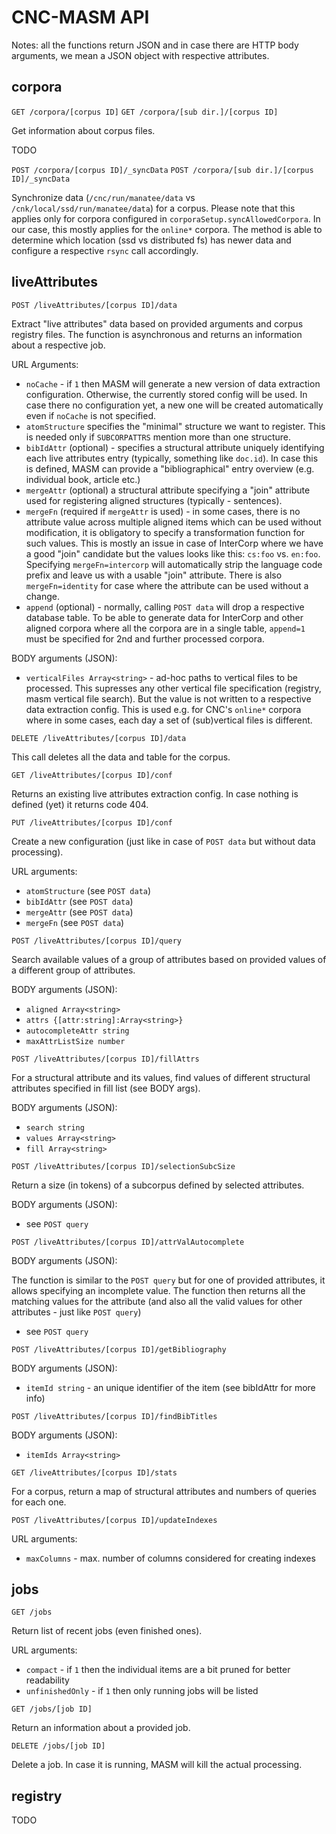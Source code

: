 # CNC-MASM API

Notes: all the functions return JSON and in case there are HTTP body arguments,
we mean a JSON object with respective attributes.

## corpora

`GET /corpora/[corpus ID]`
`GET /corpora/[sub dir.]/[corpus ID]`

Get information about corpus files.

TODO


`POST /corpora/[corpus ID]/_syncData`
`POST /corpora/[sub dir.]/[corpus ID]/_syncData`

Synchronize data (`/cnc/run/manatee/data` vs `/cnk/local/ssd/run/manatee/data`)
for a corpus. Please note that this applies only for corpora configured in
`corporaSetup.syncAllowedCorpora`. In our case, this mostly applies for the
`online*` corpora. The method is able to determine which location (ssd vs distributed fs) has newer data and configure a respective `rsync` call accordingly.

## liveAttributes

`POST /liveAttributes/[corpus ID]/data`

Extract "live attributes" data based on provided arguments and corpus registry files. The function is asynchronous and returns an information about a respective job.

URL Arguments:

* `noCache` - if `1` then MASM will generate a new version of data extraction configuration. Otherwise, the currently stored config will be used. In case there no configuration yet, a new one will be created automatically even if `noCache` is not specified.
* `atomStructure` specifies the "minimal" structure we want to register. This is needed only if `SUBCORPATTRS` mention more than one structure.
* `bibIdAttr` (optional) - specifies a structural attribute uniquely identifying each live attributes entry (typically, something like `doc.id`). In case this is defined, MASM can provide a "bibliographical" entry overview (e.g. individual book, article etc.)
* `mergeAttr` (optional) a structural attribute specifying a "join" attribute used for registering aligned structures (typically - sentences).
* `mergeFn` (required if `mergeAttr` is used) - in some cases, there is no attribute value across multiple aligned items which can be used without modification, it is obligatory to specify a transformation function for such values. This is mostly an issue in case of InterCorp where we have a good "join" candidate but the values looks like this: `cs:foo` vs. `en:foo`. Specifying `mergeFn=intercorp` will automatically strip the language code prefix and leave us with a usable "join" attribute. There is also `mergeFn=identity` for case where the attribute can be used without a change.
* `append` (optional) - normally, calling `POST data` will drop a respective database table. To be able to generate data for InterCorp and other aligned corpora where all the corpora are in a single table, `append=1` must be specified for 2nd and further processed corpora.

BODY arguments (JSON):

* `verticalFiles Array<string>` - ad-hoc paths to vertical files to be processed. This supresses any other vertical file specification (registry, masm vertical file search). But the value is not written to a respective data extraction config.
This is used e.g. for CNC's `online*` corpora where in some cases, each day a set of (sub)vertical files is different.

`DELETE /liveAttributes/[corpus ID]/data`

This call deletes all the data and table for the corpus.


`GET /liveAttributes/[corpus ID]/conf`

Returns an existing live attributes extraction config. In case nothing is defined (yet) it returns code 404.

`PUT /liveAttributes/[corpus ID]/conf`

Create a new configuration (just like in case of `POST data` but without data processing).

URL arguments:

* `atomStructure` (see `POST data`)
* `bibIdAttr` (see `POST data`)
* `mergeAttr` (see `POST data`)
* `mergeFn` (see `POST data`)

`POST /liveAttributes/[corpus ID]/query`

Search available values of a group of attributes based on provided values of a
different group of attributes.

BODY arguments (JSON):

* `aligned Array<string>`
* `attrs {[attr:string]:Array<string>}`
* `autocompleteAttr string`
* `maxAttrListSize number`


`POST /liveAttributes/[corpus ID]/fillAttrs`

For a structural attribute and its values, find values of different structural attributes specified in fill list (see BODY args).

BODY arguments (JSON):

* `search string`
* `values Array<string>`
* `fill Array<string>`

`POST /liveAttributes/[corpus ID]/selectionSubcSize`

Return a size (in tokens) of a subcorpus defined by selected attributes.

BODY arguments (JSON):

- see `POST query`

`POST /liveAttributes/[corpus ID]/attrValAutocomplete`

BODY arguments (JSON):

The function is similar to the `POST query` but for one of provided attributes, it allows specifying an incomplete value. The function then returns all the matching values for the attribute (and also all the valid values for other attributes - just like `POST query`)

- see `POST query`

`POST /liveAttributes/[corpus ID]/getBibliography`

BODY arguments (JSON):

* `itemId string` - an unique identifier of the item (see bibIdAttr for more info)

`POST /liveAttributes/[corpus ID]/findBibTitles`

BODY arguments (JSON):

* `itemIds Array<string>`

`GET /liveAttributes/[corpus ID]/stats`

For a corpus, return a map of structural attributes and numbers of queries for each one.

`POST /liveAttributes/[corpus ID]/updateIndexes`

URL arguments:

* `maxColumns` - max. number of columns considered for creating indexes



## jobs

`GET /jobs`

Return list of recent jobs (even finished ones).

URL arguments:

* `compact` - if `1` then the individual items are a bit pruned for better readability
* `unfinishedOnly` - if `1` then only running jobs will be listed

`GET /jobs/[job ID]`

Return an information about a provided job.

`DELETE /jobs/[job ID]`

Delete a job. In case it is running, MASM will kill the actual processing.


## registry

TODO
